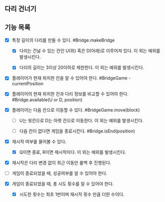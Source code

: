 다리 건너기
---

## 기능 목록

- [x] 특정 길이의 다리를 만들 수 있다. #Bridge.makeBridge
    - [x] 다리는 건널 수 있는 칸인 U(위) 혹은 D(아래)로 이루어져 있다. 이 외는 예외를 발생시킨다.
    - [x] 다리의 길이는 3이상 20이하로 제한한다. 이 외는 예외를 발생시킨다.


- [x] 플레이어가 현재 위치한 칸을 알 수 있어야 한다. #BridgeGame - currentPosition
- [x] 플레이어의 현재 위치한 칸과 다리 정보를 비교할 수 있어야 한다. #Bridge.available(U or D, position)
- [x] 플레이어는 다음 칸으로 이동할 수 있다. #BridgeGame.move(block)
    - [ ] U는 윗칸으로 D는 아랫 칸으로 이동한다. 이 외는 예외를 발생시킨다.
    - [ ] 다음 칸이 없다면 게임을 종료시킨다. #Bridge.isEnd(position)


- [x] 재시작 여부를 물어볼 수 있다.
    - [x] Q이면 종료, R이면 재시작이다. 이 외는 예외를 발생시킨다.
- [x] 재시작은 다리 변경 없이 최근 이동만 롤백 후 진행된다.


- [ ] 게임이 종료되었을 때, 성공여부를 알 수 있어야 한다.
- [x] 게임이 종료되었을 때, 총 시도 횟수를 알 수 있어야 한다.
    - [x] 시도한 횟수는 최초 1번이며 재시작 횟수 만큼 더한 수이다.